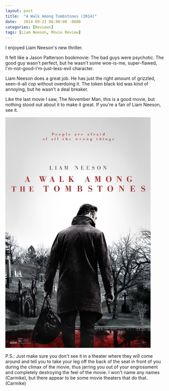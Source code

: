 ```yaml
---
layout: post
title:  "A Walk Among Tombstones (2014)"
date:   2014-09-21 08:00:00 -0600
categories: [Reviews]
tags: [Liam Neeson, Movie Review]
---
```


I enjoyed Liam Neeson's new thriller.

It felt like a Jason Patterson bookmovie: The bad guys were psychotic. The good guy wasn't perfect, but he wasn't some woe-is-me, super-flawed, I'm-not-good-I'm-just-less-evil character.

Liam Neeson does a great job. He has just the right amount of grizzled, seen-it-all cop without overdoing it. The token black kid was kind of annoying, but he wasn't a deal breaker.

Like the last movie I saw, The November Man, this is a good movie, but nothing stood out about it to make it great. If you're a fan of Liam Neeson, see it.

![pic](/assets/2014/09/a_walk_among_tombstones.jpg)

P.S.: Just make sure you don't see it in a theater where they will come around and tell you to take your leg off the back of the seat in front of you during the climax of the movie, thus jarring you out of your engrossment and completely destroying the feel of the movie. I won't name any names (Carmike), but there appear to be some movie theaters that do that. (Carmike)
